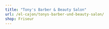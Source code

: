 ```yaml
---
title: "Tony's Barber & Beauty Salon"
url: /el-cajon/tonys-barber-und-beauty-salon/
shop: Friseur
---
```

